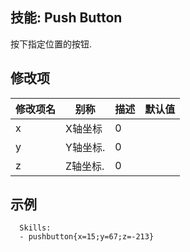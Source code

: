 技能: Push Button
--------------------------

按下指定位置的按钮.

修改项
----------

| 修改项名 | 别称    | 描述                                                                                                    | 默认值 |
|-----------|------------|----------------------------------------------------------------------------------------------------------------|---------------|
| x         | X轴坐标 | 0           |               |
| y         | Y轴坐标. | 0           |               |
| z         | Z轴坐标. | 0           |               |

示例
--------

      Skills:
      - pushbutton{x=15;y=67;z=-213}